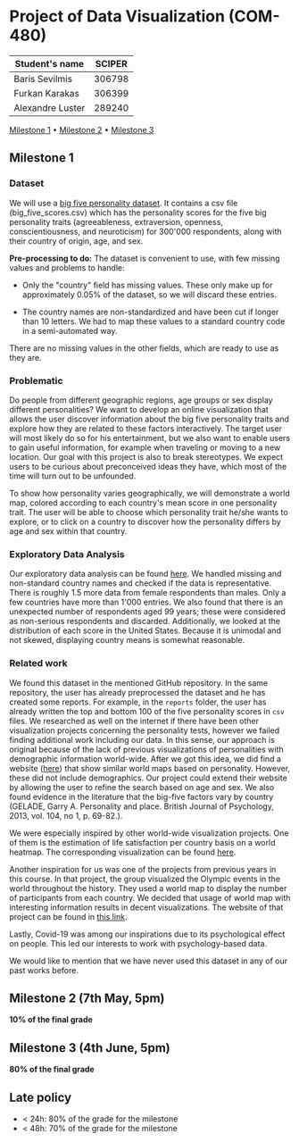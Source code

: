 <!-- markdownlint-disable MD036 -->

# Project of Data Visualization (COM-480)

| Student's name   | SCIPER |
| ---------------- | ------ |
| Baris Sevilmis   | 306798 |
| Furkan Karakas   | 306399 |
| Alexandre Luster | 289240 |

[Milestone 1](#milestone-1) • [Milestone 2](#milestone-2-7th-may-5pm) • [Milestone 3](#milestone-3-4th-june-5pm)

## Milestone 1

### Dataset

We will use a [big five personality dataset](https://github.com/automoto/big-five-data). It contains a csv file (big_five_scores.csv) which has the personality scores for the five big personality traits (agreeableness, extraversion, openness, conscientiousness, and neuroticism) for 300'000 respondents, along with their country of origin, age, and sex.

**Pre-processing to do:**
The dataset is convenient to use, with few missing values and problems to handle:

- Only the "country" field has missing values. These only make up for approximately 0.05% of the dataset, so we will discard these entries.

- The country names are non-standardized and have been cut if longer than 10 letters. We had to map these values to a standard country code in a semi-automated way.

There are no missing values in the other fields, which are ready to use as they are.

### Problematic

Do people from different geographic regions, age groups or sex display different personalities? We want to develop an online visualization that allows the user discover information about the big five personality traits and explore how they are related to these factors interactively. The target user will most likely do so for his entertainment, but we also want to enable users to gain useful information, for example when traveling or moving to a new location. Our goal with this project is also to break stereotypes. We expect users to be curious about preconceived ideas they have, which most of the time will turn out to be unfounded.

To show how personality varies geographically, we will demonstrate a world map, colored according to each country's mean score in one personality trait. The user will be able to choose which personality trait he/she wants to explore, or to click on a country to discover how the personality differs by age and sex within that country.

### Exploratory Data Analysis

Our exploratory data analysis can be found [here](http://htmlpreview.github.io/?https://github.com/com-480-data-visualization/data-visualization-project-2021-slackers/blob/master/Milestone_1.html). We handled missing and non-standard country names and checked if the data is representative. There is roughly 1.5 more data from female respondents than males. Only a few countries have more than 1'000 entries. We also found that there is an unexpected number of respondents aged 99 years; these were considered as non-serious respondents and discarded. Additionally, we looked at the distribution of each score in the United States. Because it is unimodal and not skewed, displaying country means is somewhat reasonable.

### Related work

We found this dataset in the mentioned GitHub repository. In the same repository, the user has already preprocessed the dataset and he has created some reports. For example, in the `reports` folder, the user has already written the top and bottom 100 of the five personality scores in `csv` files. We researched as well on the internet if there have been other visualization projects concerning the personality tests, however we failed finding additional work including our data. In this sense, our approach is original because of the lack of previous visualizations of personalities with demographic information world-wide. After we got this idea, we did find a website ([here](https://www.16personalities.com/country-profiles/global/world)) that show similar world maps based on personality. However, these did not include demographics. Our project could extend their website by allowing the user to refine the search based on age and sex. We also found evidence in the literature that the big-five factors vary by country (GELADE, Garry A. Personality and place. British Journal of Psychology, 2013, vol. 104, no 1, p. 69-82.).

We were especially inspired by other world-wide visualization projects. One of them is the estimation of life satisfaction per country basis on a world heatmap. The corresponding visualization can be found [here](https://i.redd.it/aqcardzlrik51.png).

Another inspiration for us was one of the projects from previous years in this course. In that project, the group visualized the Olympic events in the world throughout the history. They used a world map to display the number of participants from each country. We decided that usage of world map with interesting information results in decent visualizations. The website of that project can be found in [this link](https://com-480-data-visualization.github.io/com-480-project-knn-viz/website/map.html).

Lastly, Covid-19 was among our inspirations due to its psychological effect on people. This led our interests to work with psychology-based data.

We would like to mention that we have never used this dataset in any of our past works before.

## Milestone 2 (7th May, 5pm)

**10% of the final grade**

## Milestone 3 (4th June, 5pm)

**80% of the final grade**

## Late policy

- < 24h: 80% of the grade for the milestone
- < 48h: 70% of the grade for the milestone
